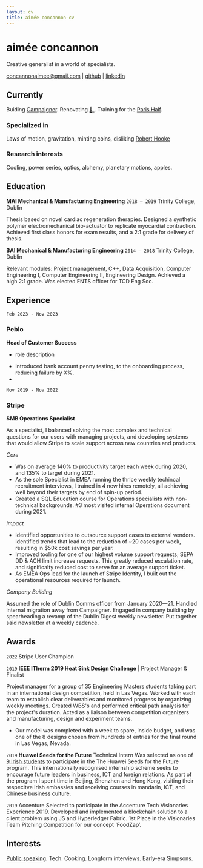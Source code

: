 ```yaml
---
layout: cv
title: aimée concannon—cv
---
```

# aimée concannon
Creative generalist in a world of specialists.

<div id="webaddress">
<a href="concannonaimee@gmail.com">concannonaimee@gmail.com</a>
| <a href="https://github.com/aconcan">github</a>
| <a href="https://www.linkedin.com/in/aimeeconcannon/">linkedin</a>
</div>


## Currently

Buiding <a href="https://github.com/aconcan/campaigner">Campaigner</a>. Renovating <a href="https://i2-prod.dublinlive.ie/incoming/article21906157.ece/ALTERNATES/s615b/0_sally-1.jpg"> 🏡 </a>. Training for the <a href="https://www.harmoniemutuellesemideparis.com/en/">Paris Half</a>.

### Specialized in

Laws of motion, gravitation, minting coins, disliking [Robert Hooke](http://en.wikipedia.org/wiki/Robert_Hooke)


### Research interests

Cooling, power series, optics, alchemy, planetary motions, apples.


## Education
__MAI Mechanical & Manufacturing Engineering__
`2018 – 2019`
Trinity College, Dublin

Thesis based on novel cardiac regeneration therapies. Designed a synthetic polymer electromechanical bio-actuator to replicate myocardial contraction. Achieved first class honors for exam results, and a 2:1 grade for delivery of thesis. 

__BAI Mechanical & Manufacturing Engineering__
`2014 – 2018`
Trinity College, Dublin

Relevant modules: Project management, C++, Data Acquisition, Computer Engineering I, Computer Engineering II, Engineering Design. Achieved a high 2:1 grade. Was elected ENTS officer for TCD Eng Soc.


## Experience
`Feb 2023 - Nov 2023`
### Peblo
**Head of Customer Success**
- role description

* Introduced bank account penny testing, to the onboarding process, reducing failure by X%.
* 

`Nov 2019 - Nov 2022`
### Stripe
**SMB Operations Specialist**

As a specialist, I balanced solving the most complex and technical questions for our users with managing projects, and developing systems that would allow Stripe to scale support across new countries and products.

_Core_

* Was on average 140% to productivity target each week during 2020, and 135% to target
during 2021.
* As the sole Specialist in EMEA running the thrice weekly techincal recruitment interviews, I trained in 4 new hires remotely, all achieving well
beyond their targets by end of spin-up period.
* Created a SQL Education course for Operations specialists with non-technical backgrounds. #3 most visited internal
Operations document during 2021.

_Impact_

* Identified opportunities to outsource support cases to external vendors. Identified trends that lead to the reduction of ~20 cases per week, resulting in $50k cost savings per year.
* Improved tooling for one of our highest volume support requests; SEPA DD & ACH limit increase requests. This greatly reduced escalation rate, and significalty reduced cost to serve for an average support ticket.
* As EMEA Ops lead for the launch of Stripe Identity, I built out the operational resources required for launch.

_Company Building_

Assumed the role of Dublin Comms officer from January 2020—21. Handled internal migration away from Campaigner. Engaged in company building by spearheading a revamp of the Dublin Digest weekly newsletter. Put together said newsletter at a weekly cadence.

## Awards
`2022`
Stripe User Champion

`2019`
__IEEE ITherm 2019 Heat Sink Design Challenge__
| Project Manager & Finalist

Project manager for a group of 35 Engineering Masters students taking part in an international design
competition, held in Las Vegas. Worked with each team to establish clear deliverables and monitored
progress by organizing weekly meetings. Created WBS's and performed critical path analysis for the
project's duration. Acted as a liaison between competition organizers and manufacturing, design and
experiment teams. 

* Our model was completed with a week to spare, inside budget, and was one of the 8
designs chosen from hundreds of entries for the final round in Las Vegas, Nevada.

`2019`
__Huawei Seeds for the Future__ Technical Intern
Was selected as one of <a href="https://www.linkedin.com/posts/aimeeconcannon_huawei-huaweitechnologies-seedsforthefuture-activity-6565322127329763328-MowE?utm_source=share&utm_medium=member_desktop">9 Irish students</a> to participate in the The Huawei Seeds for the Future program. This internationally recognised internship scheme seeks to encourage future leaders in business, ICT and foreign relations. As part of the program I spent time in Beijing, Shenzhen and Hong Kong, visiting their respecitve Irish embassies and receiving courses in mandarin, ICT, and Chinese business culture.

`2019`
Accenture
Selected to participate in the Accenture Tech Visionaries Experience 2019. Developed and implemented a blockchain solution to a client problem using JS and Hyperledger Fabric. 1st Place in the Visionaries Team Pitching Competition for our concept ‘FoodZap’.


## Interests
<a href="https://www.linkedin.com/in/aimeeconcannon/">Public speaking</a>. Tech. Cooking. Longform interviews. Early-era Simpsons.  


<!-- ### Footer Last updated: December 2023 -->


